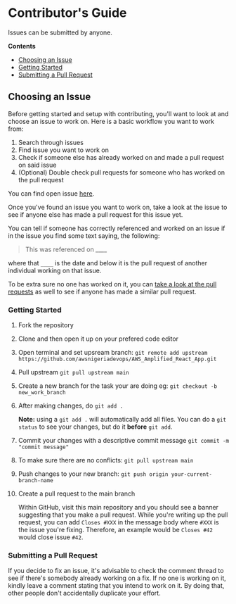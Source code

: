 # Contributor's Guide

Issues can be submitted by anyone. 

**Contents**

- [Choosing an Issue](#choosing-an-issue)
- [Getting Started](#getting-started)
- [Submitting a Pull Request](#submitting-a-pull-request)

## Choosing an Issue

Before getting started and setup with contributing, you'll want to look at and choose an issue to work on. Here is a basic workflow you want to work from:

1. Search through issues
2. Find issue you want to work on
3. Check if someone else has already worked on and made a pull request on said issue
4. (Optional) Double check pull requests for someone who has worked on the pull request


You can find open issue [here](https://github.com/awsnigeriadevops/AWS_Amplified_React_App/issues).

Once you've found an issue you want to work on, take a look at the issue to see if anyone else has made a pull request for this issue yet.

You can tell if someone has correctly referenced and worked on an issue if in the issue you find some text saying, the following:

>  This was referenced on ____

where that `____` is the date and below it is the pull request of another individual working on that issue.

To be extra sure no one has worked on it, you can [take a look at the pull requests](https://github.com/awsnigeriadevops/AWS_Amplified_React_App/pulls) as well to see if anyone has made a similar pull request.


### Getting Started

1. Fork the repository

2. Clone and then open it up on your prefered code editor

3. Open terminal and set upsream branch: `git remote add upstream https://github.com/awsnigeriadevops/AWS_Amplified_React_App.git`

4. Pull upstream `git pull upstream main`

5. Create a new branch for the task your are doing eg: `git checkout -b new_work_branch`

6. After making changes, do `git add .`

    **Note:** using a `git add .` will automatically add all files. You can do a
    `git status` to see your changes, but do it **before** `git add`.

7. Commit your changes with a descriptive commit message `git commit -m "commit message"`

8. To make sure there are no conflicts: `git pull upstream main`

9. Push changes to your new branch: `git push origin your-current-branch-name`

10. Create a pull request to the main branch

    Within GitHub, visit this main repository and you should see a banner
    suggesting that you make a pull request. While you're writing up the pull
    request, you can add `Closes #XXX` in the message body where `#XXX` is the
    issue you're fixing. Therefore, an example would be `Closes #42` would close issue
    `#42`.

### Submitting a Pull Request

If you decide to fix an issue, it's advisable to check the comment thread to see if there's somebody already working on a fix. If no one is working on it, kindly leave a comment stating that you intend to work on it. By doing that,
other people don't accidentally duplicate your effort.


